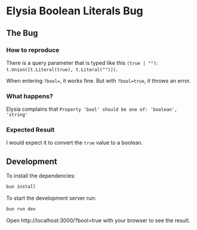 # Elysia Boolean Literals Bug

## The Bug

### How to reproduce

There is a query parameter that is typed like this `(true | "")`: `t.Union([t.Literal(true), t.Literal("")])`.

When entering `?bool=`, it works fine. But with `?bool=true`, it throws an error.

### What happens?

Elysia complains that `Property 'bool' should be one of: 'boolean', 'string'`

### Expected Result

I would expect it to convert the `true` value to a boolean.

## Development

To install the dependencies:

```bash
bun install
```

To start the development server run:

```bash
bun run dev
```

Open http://localhost:3000/?bool=true with your browser to see the result.
